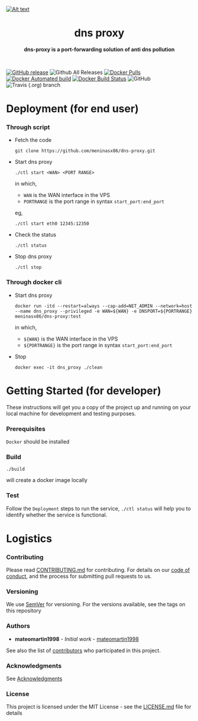 
[![Alt text](https://www.lucidchart.com/publicSegments/view/fd12f5ad-ac4c-4e36-99d1-d806c6b07ae0/image.png)](https://www.lucidchart.com/publicSegments/view/fd12f5ad-ac4c-4e36-99d1-d806c6b07ae0/image.png)
<h1 align="center"> dns proxy </h1>
<p align="center">
  <b >dns-proxy is a port-forwarding solution of anti dns pollution</b>
</p>
<br>

[![GitHub release](https://img.shields.io/github/release/elespejo/dns-proxy.svg)](https://github.com/elespejo/dns-proxy/releases)
![Github All Releases](https://img.shields.io/github/downloads/elespejo/dns-proxy/total.svg)
[![Docker Pulls](https://img.shields.io/docker/pulls/elespejo/dns-proxy-x86.svg)](https://hub.docker.com/r/elespejo/dns-proxy/tags/)
[![Docker Automated build](https://img.shields.io/docker/automated/elespejo/dns-proxy-x86.svg)](https://hub.docker.com/r/elespejo/dns-proxy-x86/)
[![Docker Build Status](https://img.shields.io/docker/build/elespejo/dns-proxy-x86.svg)](https://hub.docker.com/r/elespejo/dns-proxy-x86/builds/)
![GitHub](https://img.shields.io/github/license/elespejo/dns-proxy.svg)
![Travis (.org) branch](https://img.shields.io/travis/elespejo/dns-proxy.svg)


# Deployment (for end user)

### Through script

* Fetch the code
  ```
  git clone https://github.com/meninasx86/dns-proxy.git
  ```

* Start dns proxy
  ```
  ./ctl start <WAN> <PORT RANGE>
  ```

  in which, 
    * `WAN` is the WAN interface in the VPS 
    * `PORTRANGE` is the port range in syntax `start_port:end_port` 

  eg,

    ```
    ./ctl start eth0 12345:12350 
    ```

* Check the status
  ```
  ./ctl status
  ```

* Stop dns proxy
  ```
  ./ctl stop
  ```

### Through docker cli

* Start dns proxy 
  ```
  docker run -itd --restart=always --cap-add=NET_ADMIN --network=host --name dns_proxy --privileged -e WAN=${WAN} -e DNSPORT=${PORTRANGE} meninasx86/dns-proxy:test 
  ``` 

  in which, 

    * `${WAN}` is the WAN interface in the VPS 
    * `${PORTRANGE}` is the port range in syntax `start_port:end_port` 

* Stop 
  ```
  docker exec -it dns_proxy ./clean 
  ```

# Getting Started (for developer)

These instructions will get you a copy of the project up and running on your local machine for development and testing purposes. 

### Prerequisites

`Docker` should be installed

### Build

```
./build
```
will create a docker image locally

### Test

Follow the `Deployment` steps to run the service, `./ctl status` will help you to identify whether the service is functional.

# Logistics

### Contributing

Please read [CONTRIBUTING.md](https://github.com/meninasx86/dns-proxy/blob/master/docs/CONTRIBUTING.md) for contributing.
For details on our [code of conduct](https://github.com/meninasx86/dns-proxy/blob/master/docs/CODE_OF_CONDUCT.md), and the process for submitting pull requests to us.

### Versioning

We use [SemVer](http://semver.org/) for versioning. For the versions available, see the tags on this repository

### Authors

* **mateomartin1998** - *Initial work* - [mateomartin1998](https://github.com/mateomartin1998)

See also the list of [contributors](https://github.com/meninasx86/dns-proxy/graphs/contributors) who participated in this project.

### Acknowledgments

See [Acknowledgments](https://github.com/meninasx86/dns-proxy/blob/master/docs/ACKNOWLEDGMENTS.md)


### License

This project is licensed under the MIT License - see the [LICENSE.md](https://github.com/meninasx86/dns-proxy/blob/master/LICENSE.md) file for details


